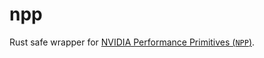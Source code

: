 # npp

Rust safe wrapper for [NVIDIA Performance Primitives (`NPP`)](https://developer.nvidia.com/npp).
